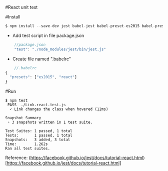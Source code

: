 #React unit test

#Install
```javascript
$ npm install --save-dev jest babel-jest babel-preset-es2015 babel-preset-react react-test-renderer

```
 - Add  test script in file package.json

```javascript
    //package.json
    "test": "./node_modules/jest/bin/jest.js"
```

 - Create file named ".babelrc"

```javascript
    //.babelrc
{
  "presets": ["es2015", "react"]
}
```

#Run
```
$ npm test
 PASS  ./Link.react.test.js
  ✓ Link changes the class when hovered (12ms)

Snapshot Summary
 › 3 snapshots written in 1 test suite.

Test Suites: 1 passed, 1 total
Tests:       1 passed, 1 total
Snapshots:   3 added, 3 total
Time:        1.262s
Ran all test suites.

```

Reference:
(https://facebook.github.io/jest/docs/tutorial-react.html)[https://facebook.github.io/jest/docs/tutorial-react.html]
